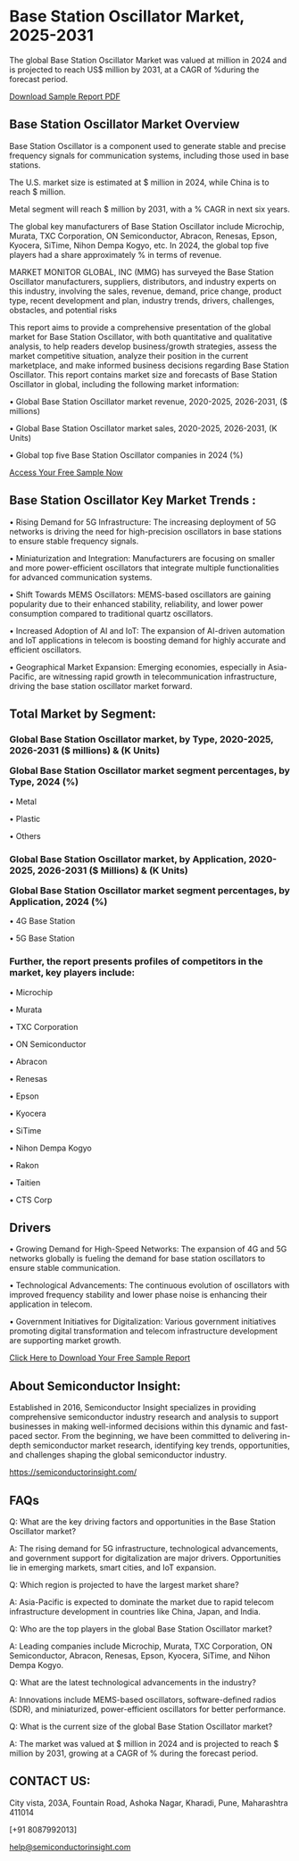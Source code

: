 <h1>Base Station Oscillator Market, 2025-2031</h1>

The global Base Station Oscillator Market was valued at million in 2024 and is projected to reach US$ million by 2031, at a CAGR of %during the forecast period.

[Download Sample Report PDF
](https://semiconductorinsight.com/download-sample-report/?product_id=88366)

<h2>Base Station Oscillator Market Overview</h2>

Base Station Oscillator is a component used to generate stable and precise frequency signals for communication systems, including those used in base stations.

The U.S. market size is estimated at $ million in 2024, while China is to reach $ million.

Metal segment will reach $ million by 2031, with a % CAGR in next six years.

The global key manufacturers of Base Station Oscillator include Microchip, Murata, TXC Corporation, ON Semiconductor, Abracon, Renesas, Epson, Kyocera, SiTime, Nihon Dempa Kogyo, etc. In 2024, the global top five players had a share approximately % in terms of revenue.

MARKET MONITOR GLOBAL, INC (MMG) has surveyed the Base Station Oscillator manufacturers, suppliers, distributors, and industry experts on this industry, involving the sales, revenue, demand, price change, product type, recent development and plan, industry trends, drivers, challenges, obstacles, and potential risks

This report aims to provide a comprehensive presentation of the global market for Base Station Oscillator, with both quantitative and qualitative analysis, to help readers develop business/growth strategies, assess the market competitive situation, analyze their position in the current marketplace, and make informed business decisions regarding Base Station Oscillator. This report contains market size and forecasts of Base Station Oscillator in global, including the following market information:

•	Global Base Station Oscillator market revenue, 2020-2025, 2026-2031, ($ millions)

•	Global Base Station Oscillator market sales, 2020-2025, 2026-2031, (K Units)

•	Global top five Base Station Oscillator companies in 2024 (%)


[Access Your Free Sample Now
](https://semiconductorinsight.com/download-sample-report/?product_id=88366)

<h2>Base Station Oscillator Key Market Trends  :</h2>

•	Rising Demand for 5G Infrastructure: The increasing deployment of 5G networks is driving the need for high-precision oscillators in base stations to ensure stable frequency signals.

•	Miniaturization and Integration: Manufacturers are focusing on smaller and more power-efficient oscillators that integrate multiple functionalities for advanced communication systems.

•	Shift Towards MEMS Oscillators: MEMS-based oscillators are gaining popularity due to their enhanced stability, reliability, and lower power consumption compared to traditional quartz oscillators.

•	Increased Adoption of AI and IoT: The expansion of AI-driven automation and IoT applications in telecom is boosting demand for highly accurate and efficient oscillators.

•	Geographical Market Expansion: Emerging economies, especially in Asia-Pacific, are witnessing rapid growth in telecommunication infrastructure, driving the base station oscillator market forward.

<h2>Total Market by Segment:</h2>

<h3>Global Base Station Oscillator market, by Type, 2020-2025, 2026-2031 ($ millions) & (K Units)

Global Base Station Oscillator market segment percentages, by Type, 2024 (%)</h3>

•	Metal

•	Plastic

•	Others

<h3>Global Base Station Oscillator market, by Application, 2020-2025, 2026-2031 ($ Millions) & (K Units)

Global Base Station Oscillator market segment percentages, by Application, 2024 (%)</h3>

•	4G Base Station

•	5G Base Station

<h3>Further, the report presents profiles of competitors in the market, key players include:</h3>

•	Microchip

•	Murata

•	TXC Corporation

•	ON Semiconductor

•	Abracon

•	Renesas

•	Epson

•	Kyocera

•	SiTime

•	Nihon Dempa Kogyo

•	Rakon

•	Taitien

•	CTS Corp

<h2>Drivers</h2>

•	Growing Demand for High-Speed Networks: The expansion of 4G and 5G networks globally is fueling the demand for base station oscillators to ensure stable communication.

•	Technological Advancements: The continuous evolution of oscillators with improved frequency stability and lower phase noise is enhancing their application in telecom.

•	Government Initiatives for Digitalization: Various government initiatives promoting digital transformation and telecom infrastructure development are supporting market growth.

[Click Here to Download Your Free Sample Report 
](https://semiconductorinsight.com/download-sample-report/?product_id=88366)

<h2>About Semiconductor Insight:</h2>

Established in 2016, Semiconductor Insight specializes in providing comprehensive semiconductor industry research and analysis to support businesses in making well-informed decisions within this dynamic and fast-paced sector. From the beginning, we have been committed to delivering in-depth semiconductor market research, identifying key trends, opportunities, and challenges shaping the global semiconductor industry.

https://semiconductorinsight.com/

<h2>FAQs</h2>

Q: What are the key driving factors and opportunities in the Base Station Oscillator market?

A: The rising demand for 5G infrastructure, technological advancements, and government support for digitalization are major drivers. Opportunities lie in emerging markets, smart cities, and IoT expansion.

Q: Which region is projected to have the largest market share?

A: Asia-Pacific is expected to dominate the market due to rapid telecom infrastructure development in countries like China, Japan, and India.

Q: Who are the top players in the global Base Station Oscillator market?

A: Leading companies include Microchip, Murata, TXC Corporation, ON Semiconductor, Abracon, Renesas, Epson, Kyocera, SiTime, and Nihon Dempa Kogyo.

Q: What are the latest technological advancements in the industry?

A: Innovations include MEMS-based oscillators, software-defined radios (SDR), and miniaturized, power-efficient oscillators for better performance.

Q: What is the current size of the global Base Station Oscillator market?

A: The market was valued at $ million in 2024 and is projected to reach $ million by 2031, growing at a CAGR of % during the forecast period.

<h2>CONTACT US:</h2>

City vista, 203A, Fountain Road, Ashoka Nagar, Kharadi, Pune, Maharashtra 411014

[+91 8087992013]

help@semiconductorinsight.com


